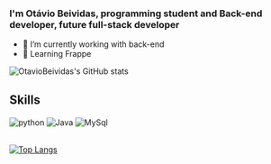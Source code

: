 ### I'm Otávio Beividas, programming student and Back-end developer, future full-stack developer

- 🔭 I’m currently working with back-end
- 📝 Learning Frappe

![OtavioBeividas's GitHub stats](https://github-readme-stats.vercel.app/api?username=OtavioBeividas&show_icons=true&theme=radical)

## Skills

<div style="display: inline_block">
  <img align="center" alt="python" src="https://img.shields.io/badge/Python-3776AB?style=for-the-badge&logo=python&logoColor=white" />
  <img align="center" alt="Java" src="https://img.shields.io/badge/Java-ED8B00?style=for-the-badge&logo=java&logoColor=white" />
  <img align="center" alt="MySql" src="https://img.shields.io/badge/MySQL-00000F?style=for-the-badge&logo=mysql&logoColor=white" />
</div><br/>

[![Top Langs](https://github-readme-stats.vercel.app/api/top-langs/?username=OtavioBeividas&layout=compact)](https://github.com/OtavioBeividas/github-readme-stats)
